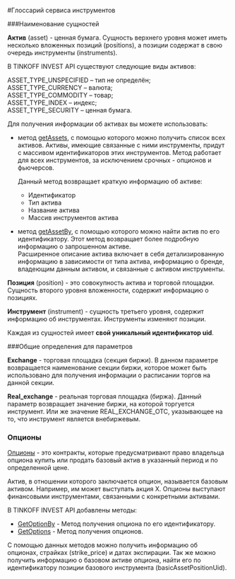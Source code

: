 #Глоссарий сервиса инструментов

###Наименование сущностей

**Актив** (asset) - ценная бумага. Сущность верхнего уровня может иметь несколько вложенных позиций (positions),
а позиции содержат в свою очередь инструменты (instruments).

В TINKOFF INVEST API существуют следующие виды активов:

ASSET_TYPE_UNSPECIFIED – тип не определён;  
ASSET_TYPE_CURRENCY – валюта;  
ASSET_TYPE_COMMODITY – товар;  
ASSET_TYPE_INDEX – индекс;  
ASSET_TYPE_SECURITY – ценная бумага.  

Для получения информации об активах вы можете использовать:
- метод [getAssets](/investAPI/instruments/#getassets), с помощью которого можно получить список всех активов. Активы, имеющие связанные с ними инструменты, придут с массивом идентификаторов этих инструментов. Метод работает для всех инструментов, за исключением срочных - опционов и фьючерсов.

    Данный метод возвращает краткую информацию об активе: 

    * Идентификатор
    * Тип актива
    * Название актива
    * Массив инструментов актива


- метод [getAssetBy](/investAPI/instruments/#getassetby), с помощью которого можно найти актив по его идентификатору.
Этот метод возвращает более подробную информацию о запрошенном активе.  
 Расширенное описание актива включает в себя детализированную информацию в зависимости от типа актива, информацию о бренде, владеющим данным активом, и связанные с активом инструменты.

**Позиция** (position) - это совокупность актива и торговой площадки. Сущность второго уровня вложенности, содержит информацию о позициях.

**Инструмент** (instrument) - сущность третьего уровня, содержит информацию об инструментах. Инструменты изменяют позиции.

Каждая из сущностей имеет **свой уникальный идентификатор uid**. 


###Общие определения для параметров

**Exchange** - торговая площадка (секция биржи). В данном параметре возвращается наименование секции биржи, которое может быть использовано
для получения информации о расписании торгов на данной секции. 

**Real_exchange** - реальная торговая площадка (биржа). Данный параметр возвращает значение биржи, на которой торгуется инструмент.
Или же значение REAL_EXCHANGE_OTC, указывающее на то, что инструмент является внебиржевым.


### Опционы

[Опционы](https://www.tinkoff.ru/invest/help/educate/high-risk/about/derivatives/?card=q1#:~:text=%D0%B1%D1%83%D0%B4%D0%B5%D1%82%20%D0%B7%D0%B0%D0%BA%D1%80%D1%8B%D1%82%D0%B0%20%D0%BF%D1%80%D0%B8%D0%BD%D1%83%D0%B4%D0%B8%D1%82%D0%B5%D0%BB%D1%8C%D0%BD%D0%BE.-,%D0%BE%D0%BF%D1%86%D0%B8%D0%BE%D0%BD%D1%8B,-%D0%AD%D1%82%D0%BE%20%D0%BA%D0%BE%D0%BD%D1%82%D1%80%D0%B0%D0%BA%D1%82%D1%8B%2C%20%D0%BA%D0%BE%D1%82%D0%BE%D1%80%D1%8B%D0%B5) - это контракты, которые предусматривают право владельца опциона купить или продать базовый актив в указанный период и по определенной цене.

Актив, в отношении которого заключается опцион, называется базовым активом. Например, им может выступать акция X. Опционы выступают финансовыми инструментами, связанными с конкретными активами. 

В TINKOFF INVEST API добавлены методы:

* [GetOptionBy](/investAPI/instruments/#optionby) - Метод получения опциона по его идентификатору.
* [GetOptions](/investAPI/instruments/#options) - Метод получения опционов.

С помощью данных методов можно получить информацию об опционах, страйках (strike_price) и датах экспирации. 
Так же можно получить информацию о базовом активе опциона, найти его по идентификатору позиции базового инструмента (basicAssetPositionUid).
